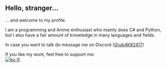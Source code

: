 ## Hello, stranger...

... and welcome to my profile.

I am a programming and Anime enthusiast who mainly does C# and Python, but I also have a fair amount of knowledge in many languages and fields.


In case you want to talk do message me on Discord ([Grub4K#2417](https://discord.com/users/272393329914675200))

If you like my work, feel free to support me:\
[![ko-fi](https://ko-fi.com/img/githubbutton_sm.svg)](https://ko-fi.com/grub4k)
